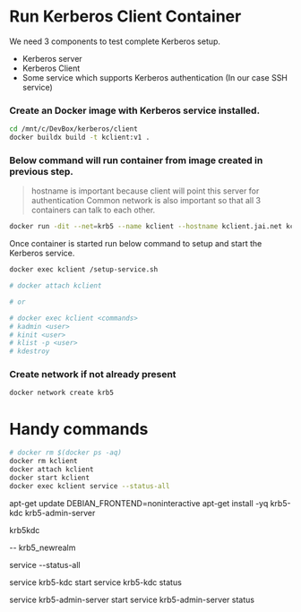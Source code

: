 # Run Kerberos Client Container

We need 3 components to test complete Kerberos setup. 
- Kerberos server
- Kerberos Client
- Some service which supports Kerberos authentication (In our case SSH service)

### Create an Docker image with Kerberos service installed.
```bash
cd /mnt/c/DevBox/kerberos/client
docker buildx build -t kclient:v1 .
```


### Below command will run container from image created in previous step.
> hostname is important because client will point this server for authentication
> Common network is also important so that all 3 containers can talk to each other.

```bash
docker run -dit --net=krb5 --name kclient --hostname kclient.jai.net kclient:v1 /bin/bash
```

Once container is started run below command to setup and start the Kerberos service.

```bash
docker exec kclient /setup-service.sh

# docker attach kclient

# or

# docker exec kclient <commands>
# kadmin <user>
# kinit <user>
# klist -p <user>
# kdestroy
```

### Create network if not already present
```bash
docker network create krb5
```


# Handy commands

```bash
# docker rm $(docker ps -aq)
docker rm kclient
docker attach kclient
docker start kclient
docker exec kclient service --status-all
```

apt-get update
DEBIAN_FRONTEND=noninteractive apt-get install -yq krb5-kdc krb5-admin-server


krb5kdc

-- krb5_newrealm

service --status-all

service krb5-kdc start
service krb5-kdc status

service krb5-admin-server start
service krb5-admin-server status




